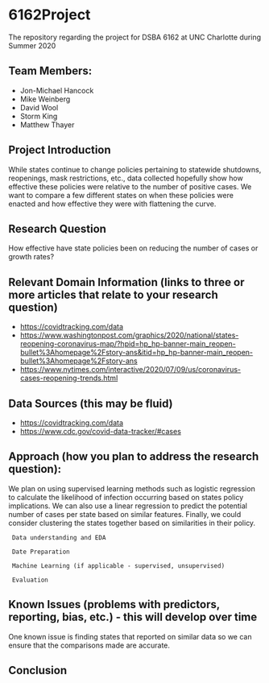 # 6162Project
The repository regarding the project for DSBA 6162 at UNC Charlotte during Summer 2020


## Team Members:
* Jon-Michael Hancock
* Mike Weinberg
* David Wool
* Storm King
* Matthew Thayer

## Project Introduction
While states continue to change policies pertaining to statewide shutdowns, reopenings, mask restrictions, etc., data collected hopefully show how effective these policies were relative to the number of positive cases. We want to compare a few different states on when these policies were enacted and how effective they were with flattening the curve.


## Research Question
 How effective have state policies been on reducing the number of cases or growth rates?


## Relevant Domain Information (links to three or more articles that relate to your research question)
* https://covidtracking.com/data
* https://www.washingtonpost.com/graphics/2020/national/states-reopening-coronavirus-map/?hpid=hp_hp-banner-main_reopen-bullet%3Ahomepage%2Fstory-ans&itid=hp_hp-banner-main_reopen-bullet%3Ahomepage%2Fstory-ans
* https://www.nytimes.com/interactive/2020/07/09/us/coronavirus-cases-reopening-trends.html


## Data Sources (this may be fluid)
* https://covidtracking.com/data
* https://www.cdc.gov/covid-data-tracker/#cases


## Approach (how you plan to address the research question):
We plan on using supervised learning methods such as logistic regression to calculate the likelihood of infection occurring based on states policy implications. We can also use a linear regression to predict the potential number of cases per state based on similar features. Finally, we could consider clustering the states together based on similarities in their policy.

     Data understanding and EDA

     Date Preparation

     Machine Learning (if applicable - supervised, unsupervised)

     Evaluation

## Known Issues (problems with predictors, reporting, bias, etc.) - this will develop over time
One known issue is finding states that reported on similar data so we can ensure that the comparisons made are accurate. 

## Conclusion
